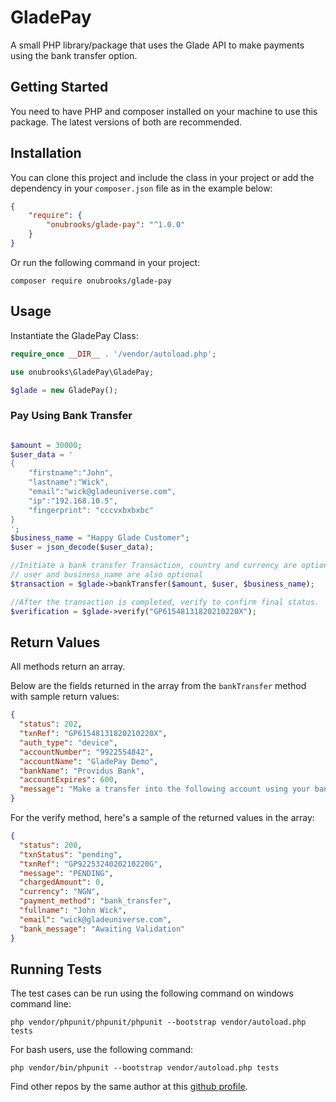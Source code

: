 # GladePay

A small PHP library/package that uses the Glade API to make payments using the bank transfer option.

## Getting Started

You need to have PHP and composer installed on your machine to use this package. The latest versions of both are recommended.

## Installation

You can clone this project and include the class in your project or add the dependency in your `composer.json` file as in the example below:

```json
{
    "require": {
        "onubrooks/glade-pay": "^1.0.0"
    }
}
```

Or run the following command in your project:

 `composer require onubrooks/glade-pay`

## Usage

Instantiate the GladePay Class:

```php
require_once __DIR__ . '/vendor/autoload.php';

use onubrooks\GladePay\GladePay;

$glade = new GladePay();

```

### Pay Using Bank Transfer

```php

$amount = 30000;
$user_data = '
{
    "firstname":"John",
    "lastname":"Wick",
    "email":"wick@gladeuniverse.com",
    "ip":"192.168.10.5",
    "fingerprint": "cccvxbxbxbc"
}
';
$business_name = "Happy Glade Customer";
$user = json_decode($user_data);

//Initiate a bank transfer Transaction, country and currency are optional and defaults to 'NG' and 'NGN'
// user and business_name are also optional
$transaction = $glade->bankTransfer($amount, $user, $business_name);

//After the transaction is completed, verify to confirm final status.
$verification = $glade->verify("GP61548131820210220X");

```

## Return Values

All methods return an array.

Below are the fields returned in the array from the `bankTransfer` method with sample return values:

```json
{
  "status": 202,
  "txnRef": "GP61548131820210220X",
  "auth_type": "device",
  "accountNumber": "9922554842",
  "accountName": "GladePay Demo",
  "bankName": "Providus Bank",
  "accountExpires": 600,
  "message": "Make a transfer into the following account using your bank app or internet banking platfrom to complete the transaction"
}
```

For the verify method, here's a sample of the returned values in the array:

```json
{
  "status": 200,
  "txnStatus": "pending",
  "txnRef": "GP9225324020210220G",
  "message": "PENDING",
  "chargedAmount": 0,
  "currency": "NGN",
  "payment_method": "bank_transfer",
  "fullname": "John Wick",
  "email": "wick@gladeuniverse.com",
  "bank_message": "Awaiting Validation"
}
```

## Running Tests

The test cases can be run using the following command on windows command line:

`php vendor/phpunit/phpunit/phpunit --bootstrap vendor/autoload.php tests`

For bash users, use the following command:

`php vendor/bin/phpunit --bootstrap vendor/autoload.php tests`

Find other repos by the same author at this [github profile](https://github.com/onubrooks).
